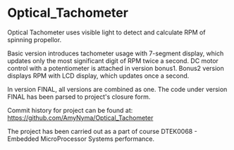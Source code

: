 # Optical_Tachometer

Optical Tachometer uses visible light to detect and calculate RPM of spinning propellor.

Basic version introduces tachometer usage with 7-segment display, which updates only the most significant digit of RPM twice a second. DC motor control with a potentiometer is attached in version bonus1. Bonus2 version displays RPM with LCD display, which updates once a second. 

In version FINAL, all versions are combined as one. The code under version FINAL has been parsed to project's closure form.

Commit history for project can be found at: https://github.com/AmyNyma/Optical_Tachometer

The project has been carried out as a part of course DTEK0068 - Embedded MicroProcessor Systems performance.
